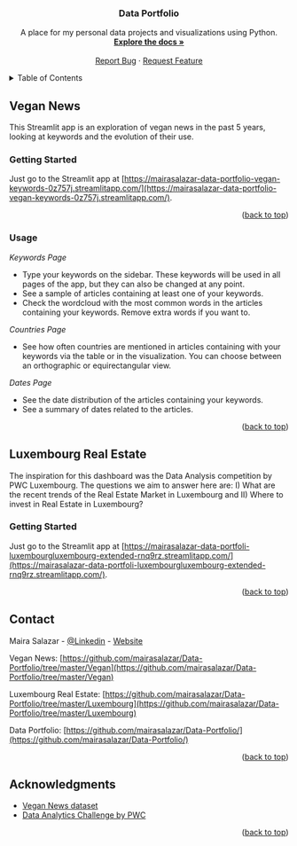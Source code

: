 <div align="center">

<h3 align="center">Data Portfolio</h3>

  <p align="center">
    A place for my personal data projects and visualizations using Python.
    <br />
    <a href="https://github.com/mairasalazar/Data-Portfolio"><strong>Explore the docs »</strong></a>
    <br />
    <br />
    <a href="https://github.com/mairasalazar/Data-Portfolio/issues">Report Bug</a>
    ·
    <a href="https://github.com/mairasalazar/Data-Portfolio/issues">Request Feature</a>
  </p>
</div>



<!-- TABLE OF CONTENTS -->
<details>
  <summary>Table of Contents</summary>
  <ol>
    <li>
      <a href="#vegan-news">Vegan News</a>
      <ul>
        <li><a href="#getting-started">Getting Started</a></li>
        <li><a href="#usage">Usage</a></li>
      </ul>
    </li>
    <li>
      <a href="#vegan-news">Luxembourg Real Estate</a>
      <ul>
        <li><a href="#getting-started">Getting Started</a></li>
      </ul>
    </li>
    <li><a href="#contact">Contact</a></li>
    <li><a href="#acknowledgments">Acknowledgments</a></li>
  </ol>
</details>


<!-- VEGAN NEWS -->
## Vegan News

This Streamlit app is an exploration of vegan news in the past 5 years, looking at keywords and the evolution of their use.

### Getting Started

Just go to the Streamlit app at [https://mairasalazar-data-portfolio-vegan-keywords-0z757j.streamlitapp.com/](https://mairasalazar-data-portfolio-vegan-keywords-0z757j.streamlitapp.com/).

<p align="right">(<a href="#readme-top">back to top</a>)</p>

### Usage

_Keywords Page_
* Type your keywords on the sidebar. These keywords will be used in all pages of the app, but they can also be changed at any point.
* See a sample of articles containing at least one of your keywords. 
* Check the wordcloud with the most common words in the articles containing your keywords. Remove extra words if you want to.

_Countries Page_
* See how often countries are mentioned in articles containing with your keywords via the table or in the visualization. You can choose between an orthographic or  equirectangular view.

_Dates Page_
* See the date distribution of the articles containing your keywords.
* See a summary of dates related to the articles.

<p align="right">(<a href="#readme-top">back to top</a>)</p>


<!-- LUXEMBOURG REAL ESTATE -->
## Luxembourg Real Estate

The inspiration for this dashboard was the Data Analysis competition by PWC Luxembourg. The questions we aim to answer here are: I) What are the recent trends of the Real Estate Market in Luxembourg and II) Where to invest in Real Estate in Luxembourg? 

### Getting Started

Just go to the Streamlit app at [https://mairasalazar-data-portfoli-luxembourgluxembourg-extended-rnq9rz.streamlitapp.com/](https://mairasalazar-data-portfoli-luxembourgluxembourg-extended-rnq9rz.streamlitapp.com/).

<p align="right">(<a href="#readme-top">back to top</a>)</p>


<!-- CONTACT -->
## Contact

Maira Salazar - [@Linkedin](https://www.linkedin.com/in/maira-salazar/) - [Website](https://www.mairasalazar.com)

Vegan News: [https://github.com/mairasalazar/Data-Portfolio/tree/master/Vegan](https://github.com/mairasalazar/Data-Portfolio/tree/master/Vegan)

Luxembourg Real Estate: [https://github.com/mairasalazar/Data-Portfolio/tree/master/Luxembourg](https://github.com/mairasalazar/Data-Portfolio/tree/master/Luxembourg)

Data Portfolio: [https://github.com/mairasalazar/Data-Portfolio/](https://github.com/mairasalazar/Data-Portfolio/)

<p align="right">(<a href="#readme-top">back to top</a>)</p>



<!-- ACKNOWLEDGMENTS -->
## Acknowledgments

* [Vegan News dataset](https://www.kaggle.com/datasets/adrinlandaverdenava/vegan-news)
* [Data Analytics Challenge by PWC](https://www.pwc.lu/en/careers/data-analytics-challenge-2022.html)


<p align="right">(<a href="#readme-top">back to top</a>)</p>

